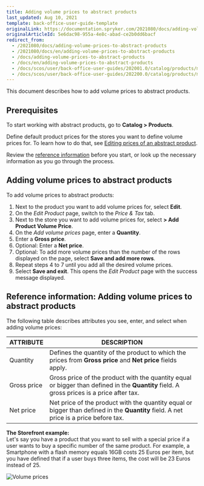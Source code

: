 ```yaml
---
title: Adding volume prices to abstract products
last_updated: Aug 10, 2021
template: back-office-user-guide-template
originalLink: https://documentation.spryker.com/2021080/docs/adding-volume-prices-to-abstract-products
originalArticleId: 5e6dac98-955a-4e8c-abad-ce2b0dd6bacf
redirect_from:
  - /2021080/docs/adding-volume-prices-to-abstract-products
  - /2021080/docs/en/adding-volume-prices-to-abstract-products
  - /docs/adding-volume-prices-to-abstract-products
  - /docs/en/adding-volume-prices-to-abstract-products
  - /docs/scos/user/back-office-user-guides/202001.0/catalog/products/manage-abstract-products/adding-volume-prices-to-abstract-products.html
  - /docs/scos/user/back-office-user-guides/202200.0/catalog/products/manage-abstract-products/adding-volume-prices-to-abstract-products.html
---
```


This document describes how to add volume prices to abstract products.

## Prerequisites

To start working with abstract products, go to  **Catalog&nbsp;<span aria-label="and then">></span> Products**.

Define default product prices for the stores you want to define volume prices for. To learn how to do that, see [Editing prices of an abstract product](/docs/scos/user/back-office-user-guides/catalog/products/manage-abstract-products/editing-abstract-products.html#editing-prices-of-an-abstract-product).

Review the [reference information](/docs/scos/user/back-office-user-guides/catalog/products/manage-abstract-products/adding-volume-prices-to-abstract-products.html#reference-information-adding-volume-prices-to-abstract-products) before you start, or look up the necessary information as you go through the process.

## Adding volume prices to abstract products

To add volume prices to abstract products:
1. Next to the product you want to add volume prices for, select **Edit**.
2. On the *Edit Product* page, switch to the *Price & Tax* tab.
3. Next to the store you want to add volume prices for, select **> Add Product Volume Price**.
4. On the *Add volume prices* page, enter a **Quantity**.
5. Enter a **Gross price**.
6. Optional: Enter a **Net price**.
7. Optional: To add more volume prices than the number of the rows displayed on the page, select **Save and add more rows**.
8. Repeat steps 4 to 7 until you add all the desired volume prices.
9. Select **Save and exit**.
    This opens the *Edit Product* page with the success message displayed.

## Reference information: Adding volume prices to abstract products

 The following table describes attributes you see, enter, and select when adding volume prices:

| ATTRIBUTE | DESCRIPTION |
| --- | --- |
| Quantity | Defines the quantity of the product to which the prices from **Gross price** and **Net price** fields apply. |
| Gross price | Gross price of the product with the quantity equal or bigger than defined in the **Quantity** field. A gross prices is a price after tax. |
| Net price | Net price of the product with the quantity equal or bigger than defined in the **Quantity** field.  A net price is a price before tax. |

**The Storefront example:**
<br>Let's say you have a product that you want to sell with a special price if a user wants to buy a specific number of the same product. For example, a Smartphone with a flash memory equals 16GB costs 25 Euros per item, but you have defined that if a user buys three items, the cost will be 23 Euros instead of 25.

![Volume prices](https://spryker.s3.eu-central-1.amazonaws.com/docs/User+Guides/Back+Office+User+Guides/Products/Products/Managing+products/Products:+Reference+Information/Volume-prices.gif)
